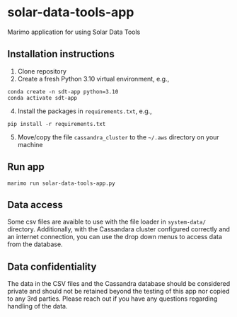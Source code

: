 # solar-data-tools-app
Marimo application for using Solar Data Tools

## Installation instructions

1. Clone repository
3. Create a fresh Python 3.10 virtual environment, e.g.,
```
conda create -n sdt-app python=3.10
conda activate sdt-app
```
4. Install the packages in `requirements.txt`, e.g.,
```
pip install -r requirements.txt
```
5. Move/copy the file `cassandra_cluster` to the `~/.aws` directory on your machine

## Run app
```
marimo run solar-data-tools-app.py
```

## Data access

Some csv files are avaible to use with the file loader in `system-data/` directory. Additionally, with the Cassandara cluster configured correctly and an internet connection, you can use the drop down menus to access data from the database.

## Data confidentiality

The data in the CSV files and the Cassandra database should be considered private and should not be retained beyond the testing of this app nor copied to any 3rd parties. Please reach out if you have any questions regarding handling of the data.
